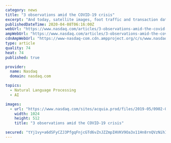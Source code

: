 ```yaml
---
category: news
title: "3 observations amid the COVID-19 crisis"
excerpt: "And today, satellite images, foot traffic and transaction data are giving us a better read on the economy amid widespread global closures and re-openings. At the same time, the natural language processing of news flow,"
publishedDateTime: 2020-04-08T06:16:00Z
webUrl: "https://www.nasdaq.com/articles/3-observations-amid-the-covid-19-crisis-2020-04-08"
ampWebUrl: "https://www.nasdaq.com/articles/3-observations-amid-the-covid-19-crisis-2020-04-08?amp"
cdnAmpWebUrl: "https://www-nasdaq-com.cdn.ampproject.org/c/s/www.nasdaq.com/articles/3-observations-amid-the-covid-19-crisis-2020-04-08?amp"
type: article
quality: 74
heat: 74
published: true

provider:
  name: Nasdaq
  domain: nasdaq.com

topics:
  - Natural Language Processing
  - AI

images:
  - url: "https://www.nasdaq.com/sites/acquia.prod/files/2019-05/0902-Q19%20Total%20Markets%20photos%20and%20gif_CC8.jpg?1308265199"
    width: 1024
    height: 512
    title: "3 observations amid the COVID-19 crisis"

secured: "tYj1vy+a6dSFyCZJ3PfgqFnjcGTd6vZnJZZmpIHVKV9Oa3x11Hn8rnQVzNihIJyGVk49tiuVUigRrTtOHqtWAPOEJAnqZ7oGZlKP3FjzJPRPo6HTz9smGHXD99OHRqA55ijvRfFt2cbLfNjrFqH6HwEvTviXJX9PgeJjlh/gRrZI/RR9VetXjMoEofd/zBQ8Z1RcnKt0pIfkz1E755pn4+JV08Zn513yMbxZiQa7dE7jFa2C0MAyxE/yKgkV0TLaiu6Y3RdZia7SiVJBoTgXXCKjgXVJAmGwh3CGbvLt7wXVthRVZKKX4KcvaqLYZ5Sy;1EVclthoyb4ZuFZnoWPGmQ=="
---
```


